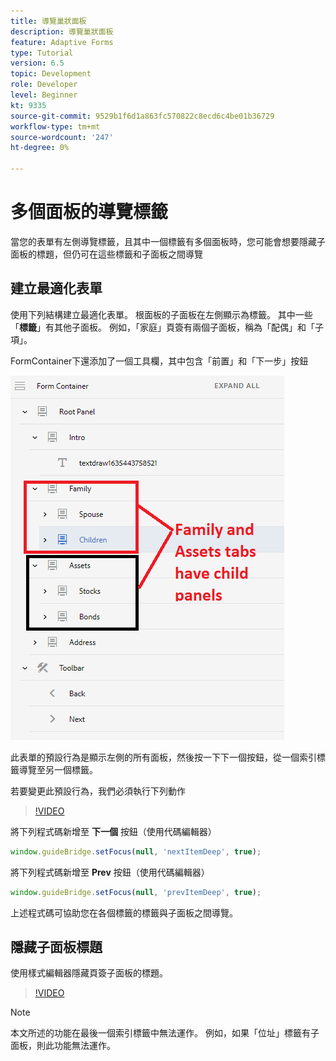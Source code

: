 ```yaml
---
title: 導覽巢狀面板
description: 導覽巢狀面板
feature: Adaptive Forms
type: Tutorial
version: 6.5
topic: Development
role: Developer
level: Beginner
kt: 9335
source-git-commit: 9529b1f6d1a863fc570822c8ecd6c4be01b36729
workflow-type: tm+mt
source-wordcount: '247'
ht-degree: 0%

---
```


# 多個面板的導覽標籤

當您的表單有左側導覽標籤，且其中一個標籤有多個面板時，您可能會想要隱藏子面板的標題，但仍可在這些標籤和子面板之間導覽

## 建立最適化表單

使用下列結構建立最適化表單。 根面板的子面板在左側顯示為標籤。 其中一些「**標籤**」有其他子面板。 例如，「家庭」頁簽有兩個子面板，稱為「配偶」和「子項」。

FormContainer下還添加了一個工具欄，其中包含「前置」和「下一步」按鈕

![工具欄間距](assets/multiple-panels.png)



此表單的預設行為是顯示左側的所有面板，然後按一下下一個按鈕，從一個索引標籤導覽至另一個標籤。

若要變更此預設行為，我們必須執行下列動作

>[!VIDEO](https://video.tv.adobe.com/v/338369?quality=9&learn=on)


將下列程式碼新增至 **下一個** 按鈕（使用代碼編輯器）

```javascript
window.guideBridge.setFocus(null, 'nextItemDeep', true);
```

將下列程式碼新增至 **Prev** 按鈕（使用代碼編輯器）

```javascript
window.guideBridge.setFocus(null, 'prevItemDeep', true);
```

上述程式碼可協助您在各個標籤的標籤與子面板之間導覽。

## 隱藏子面板標題

使用樣式編輯器隱藏頁簽子面板的標題。

>[!VIDEO](https://video.tv.adobe.com/v/338370?quality=9&learn=on)

>[!NOTE]
>
>本文所述的功能在最後一個索引標籤中無法運作。 例如，如果「位址」標籤有子面板，則此功能無法運作。

